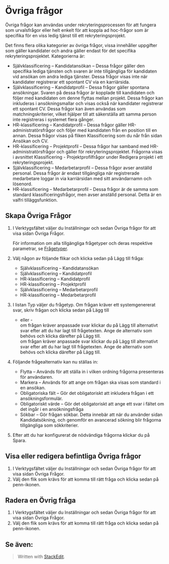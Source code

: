 # Övriga frågor

Övriga frågor kan användas under rekryteringsprocessen för att fungera som urvalsfrågor eller helt enkelt för att koppla ad hoc-frågor som är specifika för en viss ledig tjänst till ett rekryteringsprojekt.

Det finns flera olika kategorier av övriga frågor, vissa innehåller uppgifter som gäller kandidater och andra gäller endast för det specifika rekryteringsprojektet. Kategorierna är:

-   Självklassificering – Kandidatansökan  – Dessa frågor gäller den specifika lediga tjänsten och svaren är inte tillgängliga för kandidaten vid ansökan om andra lediga tjänster. Dessa frågor visas inte när kandidater registrerar ett spontant CV via en karriärsida.
-   Självklassificering – Kandidatprofil  – Dessa frågor gäller spontana ansökningar. Svaren på dessa frågor är kopplade till kandidaten och följer med kandidaten om denne flyttas mellan projekt. Dessa frågor kan inkluderas i ansökningsmallar och visas också när kandidater registrerar ett spontant CV. Dessa frågor kan även användas som matchningskriterier, vilket hjälper till att säkerställa att samma person inte registreras i systemet flera gånger.
-   HR-klassificering – Kandidatprofil  – Dessa frågor gäller HR-administratörsfrågor och följer med kandidaten från en position till en annan. Dessa frågor visas på fliken  Klassificering  som du når från sidan  Ansökan och CV.
-   HR-klassificering – Projektprofil  – Dessa frågor har samband med HR-administratörsfrågor och gäller för rekryteringsprojektet. Frågorna visas i avsnittet Klassificering - Projektprofilfrågor under  Redigera projekt  i ett rekryteringsprojekt.
-   Självklassificering – Medarbetarprofil  – Dessa frågor avser anställd personal. Dessa frågor är endast tillgängliga när registrerade medarbetare loggar in via karriärsidan med sitt användarnamn och lösenord.
-   HR-klassificering – Medarbetarprofil  – Dessa frågor är de samma som standard klassificeringsfrågor, men avser anställd personal. Detta är en valfri tilläggsfunktion.

## Skapa Övriga Frågor

1.  I Verktygsfältet väljer du  Inställningar  och sedan  Övriga frågor  för att visa sidan  Övriga Frågor.  
      
    För information om alla tillgängliga frågetyper och deras respektive parametrar, se  [Frågetyper](https://www.google.com/url?q=http://question_types.htm&source=gmail-html&ust=1635933586126000&usg=AFQjCNHXzdM-eN2G0AYHqVBLchupdUMkoQ).
2.  Välj någon av följande flikar och klicka sedan på  Lägg till fråga:
    -   Självklassificering – Kandidatansökan
    -   Självklassificering – Kandidatprofil
    -   HR-klassificering – Kandidatprofil
    -   HR-klassificering – Projektprofil
    -   Självklassificering – Medarbetarprofil
    -   HR-klassificering – Medarbetarprofil
3.  I listan  Typ  väljer du frågetyp. Om frågan kräver ett systemgenererat svar, skriv frågan och klicka sedan på  Lägg till  
    - eller -  
    om frågan kräver anpassade svar klickar du på  Lägg till  alternativt svar efter att du har lagt till frågetexten. Ange de alternativ som behövs och klicka därefter på  Lägg till.  
    om frågan kräver anpassade svar klickar du på Lägg till alternativt svar efter att du har lagt till frågetexten. Ange de alternativ som behövs och klicka därefter på Lägg till.
4.  Följande frågealternativ kan nu ställas in:
    -   Flytta  – Används för att ställa in i vilken ordning frågorna presenteras för användaren.
    -   Markera  – Används för att ange om frågan ska visas som standard i en ansökan.
    -   Obligatoriska fält  – Gör det obligatoriskt att inkludera frågan i ett ansökningsformulär.
    -   Obligatoriskt värde  – Gör det obligatoriskt att ange ett svar i fältet om det ingår i en ansökningsfråga
    -   Sökbar  – Gör frågan sökbar. Detta innebär att när du använder sidan  Kandidatsökning,  och genomför en avancerad sökning blir frågorna tillgängliga som sökkriterier.
5.  Efter att du har konfigurerat de nödvändiga frågorna klickar du på  Spara.

## Visa eller redigera befintliga Övriga frågor

1.  I Verktygsfältet väljer du  Inställningar  och sedan  Övriga frågor  för att visa sidan  Övriga Frågor.
2.  Välj den flik som krävs för att komma till rätt fråga och klicka sedan på penn-ikonen.

## Radera en Övrig fråga

1.  I Verktygsfältet väljer du  Inställningar  och sedan  Övriga frågor  för att visa sidan  Övriga Frågor.
2.  Välj den flik som krävs för att komma till rätt fråga och klicka sedan på penn-ikonen.

## Se även:


> Written with [StackEdit](https://stackedit.io/).
<!--stackedit_data:
eyJoaXN0b3J5IjpbMTk4Njg1Nzg5OF19
-->